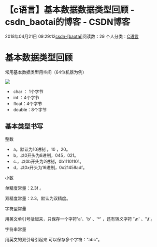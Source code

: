 # 【c语言】基本数据数据类型回顾 - csdn_baotai的博客 - CSDN博客

2018年04月21日 09:29:12[csdn-[baotai]](https://me.csdn.net/csdn_baotai)阅读数：29
个人分类：[C语言](https://blog.csdn.net/csdn_baotai/article/category/7659809)



# **基本数据类型回顾**

常用基本数据类型用空间（64位机器为例）

![](https://img-blog.csdn.net/20180421092659134)
-  char ： 1个字节
-  int ：4个字节
-  float：4个字节
-  double：8个字节

## 基本类型书写

整数
-  a，默认为10进制 ，10 ，20。
-  b，以0开头为8进制，045，021。
-  c.，以0b开头为2进制，0b11101101。
-  d，以0x开头为16进制，0x21458adf。

小数

单精度常量：2.3f 。

双精度常量：2.3，默认为双精度。

字符型常量

用英文单引号括起来，只保存一个字符'a'、'b' 、'*' ，还有转义字符 '\n' 、'\t'。

字符串常量

用英文的双引号引起来 可以保存多个字符："abc"。

